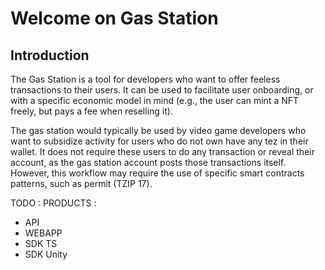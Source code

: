 # Welcome on Gas Station

## Introduction

 The Gas Station is a tool for developers who want to offer feeless transactions to their users. It can be used to facilitate user onboarding, or with a specific economic model in mind (e.g., the user can mint a NFT freely, but pays a fee when reselling it).

The gas station would typically be used by video game developers who want to subsidize activity for users who do not own have any tez in their wallet. It does not require these users to do any transaction or reveal their account, as the gas station account posts those transactions itself. However, this workflow may require the use of specific smart contracts patterns, such as permit (TZIP 17).


TODO :
PRODUCTS :
- API
- WEBAPP
- SDK TS
- SDK Unity
